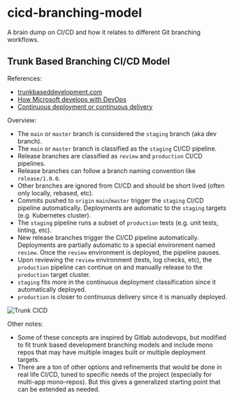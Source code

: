 # cicd-branching-model

A brain dump on CI/CD and how it relates to different Git branching workflows.

## Trunk Based Branching CI/CD Model

References:
- [trunkbaseddevelopment.com](https://trunkbaseddevelopment.com)
- [How Microsoft develops with DevOps](https://learn.microsoft.com/en-us/devops/develop/how-microsoft-develops-devops)
- [Continuous deployment or continuous delivery](https://about.gitlab.com/topics/continuous-delivery/)

Overview:
- The `main` or `master` branch is considered the `staging` branch (aka dev branch).
- The `main` or `master` branch is classified as the `staging` CI/CD pipeline.
- Release branches are classified as `review` and `production` CI/CD pipelines.
- Release branches can follow a branch naming convention like `release/1.0.0`.
- Other branches are ignored from CI/CD and should be short lived (often only locally, rebased, etc).
- Commits pushed to `origin` `main`/`master` trigger the `staging` CI/CD pipeline automatically.
  Deployments are automatic to the `staging` targets (e.g. Kubernetes cluster).
- The `staging` pipeline runs a subset of `production` tests (e.g. unit tests, linting, etc).
- New release branches trigger the CI/CD pipeline automatically.
  Deployments are partially automatic to a special environment named `review`.
  Once the `review` environment is deployed, the pipeline pauses.
- Upon reviewing the `review` environment (tests, log checks, etc), the `production` pipeline can
  continue on and manually release to the `production` target cluster.
- `staging` fits more in the continuous deployment classification since it automatically deployed.
- `production` is closer to continuous delivery since it is manually deployed.

![Trunk CICD](/trunk-cicd.png)


Other notes:
- Some of these concepts are inspired by Gitlab autodevops, but modified to fit trunk
  based development branching models and include mono repos that may have multiple images built or
  multiple deployment targets.
- There are a ton of other options and refinements that would be done in real life CI/CD, tuned to
  specific needs of the project (especially for multi-app mono-repos). But this gives a generalized
  starting point that can be extended as needed.
